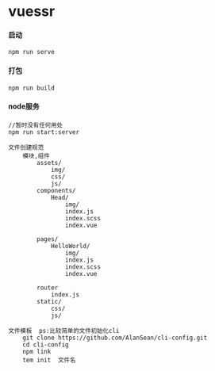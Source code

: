 # vuessr
#### 启动
    npm run serve
#### 打包
    npm run build

#### node服务
    //暂时没有任何用处
    npm run start:server

    文件创建规范
        模块,组件
            assets/
                img/
                css/
                js/
            components/
                Head/
                    img/
                    index.js
                    index.scss
                    index.vue

            pages/
                HelloWorld/
                    img/
                    index.js
                    index.scss
                    index.vue

            router
                index.js
            static/
                css/
                js/

    文件模板  ps:比较简单的文件初始化cli
        git clone https://github.com/AlanSean/cli-config.git
        cd cli-config
        npm link
        tem init  文件名
